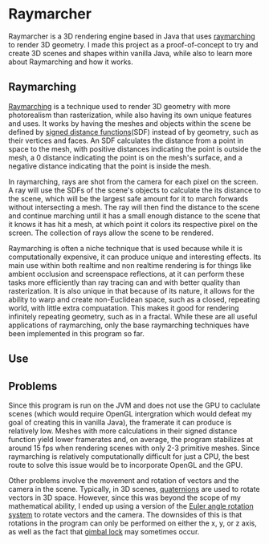 # Raymarcher

Raymarcher is a 3D rendering engine based in Java that uses [raymarching](https://en.wikipedia.org/wiki/Volume_ray_casting) to render 3D geometry. I made this project as a proof-of-concept to try and create 3D scenes and shapes within vanilla Java, while also to learn more about Raymarching and how it works. 

## Raymarching

[Raymarching](https://en.wikipedia.org/wiki/Volume_ray_casting) is a technique used to render 3D geometry with more photorealism than rasterization, while also having its own unique features and uses. It works by having the meshes and objects within the scene be defined by [signed distance functions](https://en.wikipedia.org/wiki/Signed_distance_function)(SDF) instead of by geometry, such as their vertices and faces. An SDF calculates the distance from a point in space to the mesh, with positive distances indicating the point is outside the mesh, a 0 distance indicating the point is on the mesh's surface, and a negative distance indicating that the point is inside the mesh.

In raymarching, rays are shot from the camera for each pixel on the screen. A ray will use the SDFs of the scene's objects to calculate the its distance to the scene, which will be the largest safe amount for it to march forwards without intersecting a mesh. The ray will then find the distance to the scene and continue marching until it has a small enough distance to the scene that it knows it has hit a mesh, at which point it colors its respective pixel on the screen. The collection of rays allow the scene to be rendered.

Raymarching is often a niche technique that is used because while it is computationally expensive, it can produce unique and interesting effects. Its main use within both realtime and non realtime rendering is for things like ambient occlusion and screenspace reflections, at it can perform these tasks more efficiently than ray tracing can and with better quality than rasterization. It is also unique in that because of its nature, it allows for the ability to warp and create non-Euclidean space, such as a closed, repeating world, with little extra compuatation. This makes it good for rendering infinitely repeating geometry, such as in a fractal. While these are all useful applications of raymarching, only the base raymarching techniques have been implemented in this program so far.

## Use

## Problems

Since this program is run on the JVM and does not use the GPU to caclulate scenes (which would require OpenGL intergration which would defeat my goal of creating this in vanilla Java), the framerate it can produce is relatively low. Meshes with more calculations in their signed distance function yield lower framerates and, on average, the program stabilizes at around 15 fps when rendering scenes with only 2-3 primitive meshes. Since raymarching is relatively computationally difficult for just a CPU, the best route to solve this issue would be to incorporate OpenGL and the GPU.

Other problems involve the movement and rotation of vectors and the camera in the scene. Typically, in 3D scenes, [quaternions](https://en.wikipedia.org/wiki/Quaternion) are used to rotate vectors in 3D space. However, since this was beyond the scope of my mathematical ability, I ended up using a version of the [Euler angle rotation system](https://mathworld.wolfram.com/EulerAngles.html) to rotate vectors and the camera. The downsides of this is that rotations in the program can only be performed on either the x, y, or z axis, as well as the fact that [gimbal lock](https://en.wikipedia.org/wiki/Gimbal_lock) may sometimes occur. 
